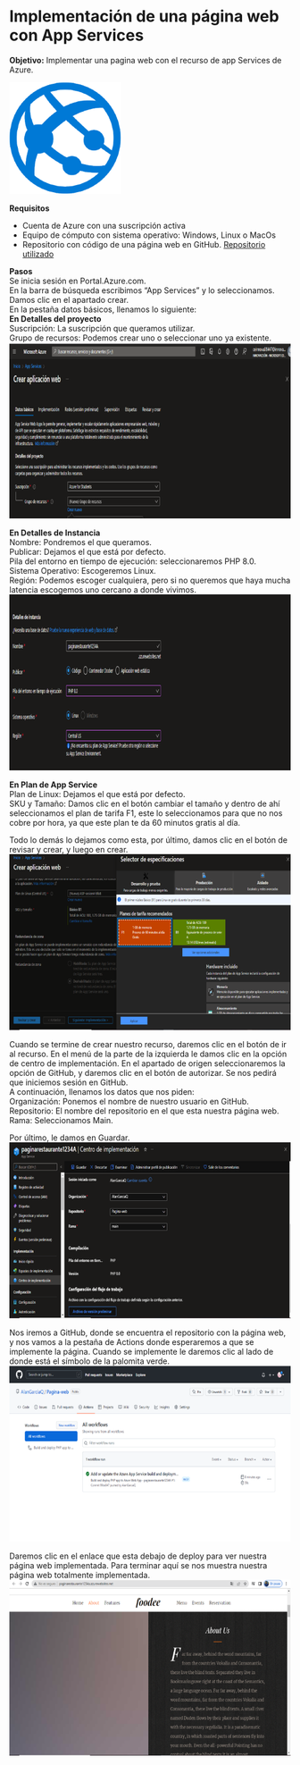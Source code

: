 # Implementación de una página web con App Services
**Objetivo:** Implementar una pagina web con el recurso de app Services de Azure.

![](/imagenes/app%20services.png)

**Requisitos**
- Cuenta de Azure con una suscripción activa
- Equipo de cómputo con sistema operativo: Windows, Linux o MacOs
- Repositorio con código de una página web en GitHub. [Repositorio utilizado](https://github.com/AlanGarciaQ/Pagina-web) 
 

**Pasos**  
Se inicia sesión en Portal.Azure.com.  
En la barra de búsqueda escribimos “App Services” y lo seleccionamos.  
Damos clic en el apartado crear.  
En la pestaña datos básicos, llenamos lo siguiente:  
**En Detalles del proyecto**  
Suscripción: La suscripción que queramos utilizar.  
Grupo de recursos: Podemos crear uno o seleccionar uno ya existente.
![Imagen 1](/imagenes/Imagen1.png)

**En Detalles de Instancia**  
Nombre: Pondremos el que queramos.    
Publicar: Dejamos el que está por defecto.  
Pila del entorno en tiempo de ejecución: seleccionaremos PHP 8.0.  
Sistema Operativo: Escogeremos Linux.  
Región: Podemos escoger cualquiera, pero si no queremos que haya mucha latencia escogemos uno cercano a donde vivimos.
![](/imagenes/Imagen2.png)

**En Plan de App Service**  
Plan de Linux: Dejamos el que está por defecto.  
SKU y Tamaño: Damos clic en el botón cambiar el tamaño y dentro de ahí seleccionamos el plan de tarifa F1, este lo seleccionamos para que no nos cobre por hora, ya que este plan te da 60 minutos gratis al día. 

Todo lo demás lo dejamos como esta, por último, damos clic en el botón de revisar y crear, y luego en crear.
![](/imagenes/Imagen3.png)

Cuando se termine de crear nuestro recurso, daremos clic en el botón de ir al recurso. 
En el menú de la parte de la izquierda le damos clic en la opción de centro de implementación.
En el apartado de origen seleccionaremos la opción de GitHub, y daremos clic en el botón de autorizar. Se nos pedirá que iniciemos sesión en GitHub.  
A continuación, llenamos los datos que nos piden:  
Organización: Ponemos el nombre de nuestro usuario en GitHub.  
Repositorio: El nombre del repositorio en el que esta nuestra página web.  
Rama: Seleccionamos Main.

Por último, le damos en Guardar. 
![](/imagenes/Imagen4.png)

Nos iremos a GitHub, donde se encuentra el repositorio con la página web, y nos vamos a la pestaña de Actions donde esperaremos a que se implemente la página. Cuando se implemente le daremos clic al lado de donde está el símbolo de la palomita verde.
![](/imagenes/Imagen5.png)

Daremos clic en el enlace que esta debajo de deploy para ver nuestra página web implementada. Para terminar aquí se nos muestra nuestra página web totalmente implementada.
![](/imagenes/Imagen6.png)
